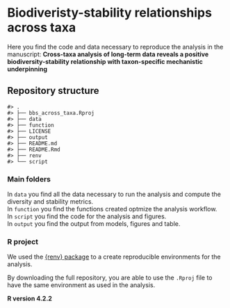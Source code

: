 
<!-- README.md is generated from README.Rmd. Please edit that file -->

# Biodiveristy-stability relationships across taxa

<!-- badges: start -->
<!-- badges: end -->

Here you find the code and data necessary to reproduce the analysis in
the manuscript: **Cross-taxa analysis of long-term data reveals a
positive biodiversity-stability relationship with taxon-specific
mechanistic underpinning**

## Repository structure

    #> .
    #> ├── bbs_across_taxa.Rproj
    #> ├── data
    #> ├── function
    #> ├── LICENSE
    #> ├── output
    #> ├── README.md
    #> ├── README.Rmd
    #> ├── renv
    #> └── script

### Main folders

In `data` you find all the data necessary to run the analysis and
compute the diversity and stability metrics.  
In `function` you find the functions created optmize the analysis
workflow.  
In `script` you find the code for the analysis and figures.  
In `output` you find the output from models, figures and table.

### R project

We used the [{renv} package](https://rstudio.github.io/renv/index.html)
to a create reproducible environments for the analysis.

By downloading the full repository, you are able to use the `.Rproj`
file to have the same environment as used in the analysis.

**R version 4.2.2**
